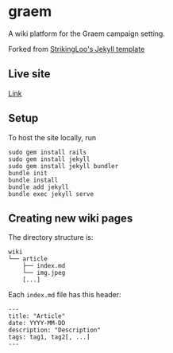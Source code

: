 # graem

A wiki platform for the Graem campaign setting.

Forked from [StrikingLoo's Jekyll template](https://github.com/StrikingLoo/Personal-Wiki-Site-Setup)

## Live site

[Link](https://smburdick.github.io/graem)

## Setup

To host the site locally, run

```
sudo gem install rails
sudo gem install jekyll
sudo gem install jekyll bundler
bundle init
bundle install
bundle add jekyll
bundle exec jekyll serve
```

## Creating new wiki pages

The directory structure is:
```
wiki
└── article
    ├── index.md
    └── img.jpeg
    [...]
```
Each `index.md` file has this header:
```
---
title: "Article"
date: YYYY-MM-DD
description: "Description"
tags: tag1, tag2[, ...]
---
```
